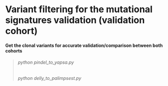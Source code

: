 # Variant filtering for the mutational signatures validation (validation cohort)

#### Get the clonal variants for accurate validation/comparison between both cohorts
> ###### python pindel_to_yapsa.py
> ###### python delly_to_palimpsest.py
